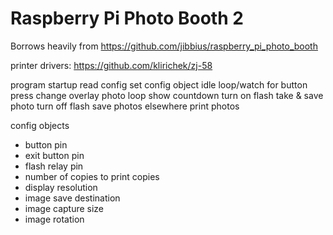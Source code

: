 # Raspberry Pi Photo Booth 2
Borrows heavily from https://github.com/jibbius/raspberry_pi_photo_booth

printer drivers: https://github.com/klirichek/zj-58

program startup
  read config
  set config object
idle loop/watch for button press
  change overlay
photo loop
  show countdown
  turn on flash
  take & save photo
  turn off flash
  save photos elsewhere
  print photos

config objects
  - button pin
  - exit button pin
  - flash relay pin
  - number of copies to print copies
  - display resolution
  - image save destination
  - image capture size
  - image rotation
